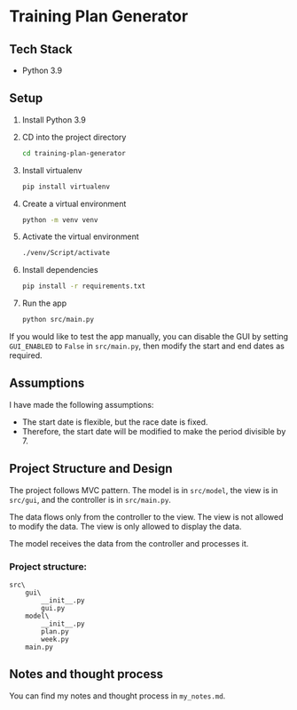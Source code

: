 # Training Plan Generator

## Tech Stack

- Python 3.9

## Setup

1. Install Python 3.9
2. CD into the project directory

    ```bash
    cd training-plan-generator
    ```

3. Install virtualenv

    ```bash
    pip install virtualenv
    ```

4. Create a virtual environment

    ```bash
    python -m venv venv
    ```

5. Activate the virtual environment

    ```bash
    ./venv/Script/activate
    ```

6. Install dependencies

    ```bash
    pip install -r requirements.txt
    ```

7. Run the app

    ```bash
    python src/main.py
    ```

If you would like to test the app manually, you can disable the GUI by setting `GUI_ENABLED` to `False` in `src/main.py`, then
modify the start and end dates as required.

## Assumptions

I have made the following assumptions:

- The start date is flexible, but the race date is fixed.
- Therefore, the start date will be modified to make the period divisible by 7.

## Project Structure and Design

The project follows MVC pattern. The model is in `src/model`, the view is in `src/gui`, and the controller is in `src/main.py`.

The data flows only from the controller to the view. The view is not allowed to modify the data. The view is only allowed to display the data.

The model receives the data from the controller and processes it.

### Project structure:

```plaintext
src\
    gui\
        __init__.py
        gui.py
    model\
        __init__.py
        plan.py
        week.py
    main.py
```

## Notes and thought process

You can find my notes and thought process in `my_notes.md`.

